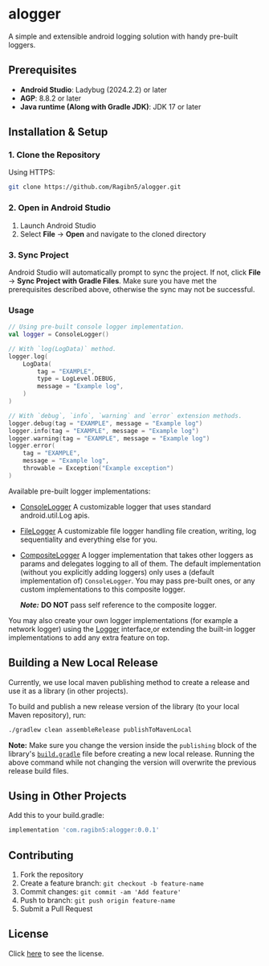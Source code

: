 # alogger

A simple and extensible android logging solution with handy pre-built loggers.

## Prerequisites

- **Android Studio**: Ladybug (2024.2.2) or later
- **AGP**: 8.8.2 or later
- **Java runtime (Along with Gradle JDK)**: JDK 17 or later

## Installation & Setup

### 1. Clone the Repository

Using HTTPS:

```bash
git clone https://github.com/Ragibn5/alogger.git
```

### 2. Open in Android Studio

1. Launch Android Studio
2. Select **File** → **Open** and navigate to the cloned directory

### 3. Sync Project

Android Studio will automatically prompt to sync the project.
If not, click **File** → **Sync Project with Gradle Files**.
Make sure you have met the prerequisites described above, otherwise the sync may not be successful.

### Usage

```kotlin
// Using pre-built console logger implementation.
val logger = ConsoleLogger()

// With `log(LogData)` method.
logger.log(
    LogData(
        tag = "EXAMPLE",
        type = LogLevel.DEBUG,
        message = "Example log",
    )
)

// With `debug`, `info`, `warning` and `error` extension methods.
logger.debug(tag = "EXAMPLE", message = "Example log")
logger.info(tag = "EXAMPLE", message = "Example log")
logger.warning(tag = "EXAMPLE", message = "Example log")
logger.error(
    tag = "EXAMPLE",
    message = "Example log",
    throwable = Exception("Example exception")
)
```

Available pre-built logger implementations:

- [ConsoleLogger](alogger/src/main/java/com/ragibn5/alogger/sources/ConsoleLogger.kt)
  A customizable logger that uses standard android.util.Log apis.
- [FileLogger](alogger/src/main/java/com/ragibn5/alogger/sources/FileLogger.kt)
  A customizable file logger handling file creation, writing, log sequentiality and everything else for you.
- [CompositeLogger](alogger/src/main/java/com/ragibn5/alogger/sources/CompositeLogger.kt)
  A logger implementation that takes other loggers as params and delegates logging to all of them.
  The default implementation (without you explicitly adding loggers) only uses a (default implementation of) `ConsoleLogger`.
  You may pass pre-built ones, or any custom implementations to this composite logger.

  **_Note:_** **DO NOT** pass self reference to the composite logger.

You may also create your own logger implementations (for example a network logger) using
the [Logger](alogger/src/main/java/com/ragibn5/alogger/sources/Logger.kt) interface,or
extending the built-in logger implementations to add any extra feature on top.

## Building a New Local Release

Currently, we use local maven publishing method to create a release and use it as a library (in
other projects).

To build and publish a new release version of the library (to your local Maven repository), run:

```bash
./gradlew clean assembleRelease publishToMavenLocal
```

**Note:**
Make sure you change the version inside the `publishing` block of the library's
[`build.gradle`](alogger/build.gradle.kts) file before creating a new local release.
Running the above command while not changing the version will overwrite the previous release build
files.

## Using in Other Projects

Add this to your build.gradle:

```groovy
implementation 'com.ragibn5:alogger:0.0.1'
```

## Contributing

1. Fork the repository
2. Create a feature branch: `git checkout -b feature-name`
3. Commit changes: `git commit -am 'Add feature'`
4. Push to branch: `git push origin feature-name`
5. Submit a Pull Request

## License

Click [here](LICENSE) to see the license.